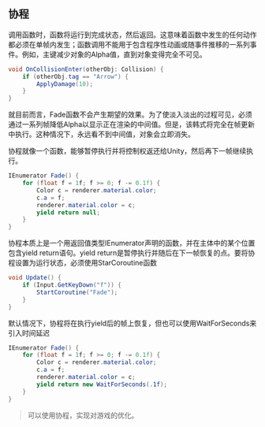 ## 协程

调用函数时，函数将运行到完成状态，然后返回。这意味着函数中发生的任何动作都必须在单帧内发生；函数调用不能用于包含程序性动画或随事件推移的一系列事件。例如，主键减少对象的Alpha值，直到对象变得完全不可见。

~~~ C#
void OnCollisionEnter(otherObj: Collision) {
    if (otherObj.tag == "Arrow") {
        ApplyDamage(10);
    }
}
~~~

就目前而言，Fade函数不会产生期望的效果。为了使淡入淡出的过程可见，必须通过一系列帧降低Alpha以显示正在渲染的中间值。但是，该韩式将完全在帧更新中执行。这种情况下，永远看不到中间值，对象会立即消失。

协程就像一个函数，能够暂停执行并将控制权返还给Unity，然后再下一帧继续执行。

~~~ C#
IEnumerator Fade() {
    for (float f = 1f; f >= 0; f -= 0.1f) {
        Color c = renderer.material.color;
        c.a = f;
        renderer.material.color = c;
        yield return null;
    }
}
~~~

协程本质上是一个用返回值类型IEnumerator声明的函数，并在主体中的某个位置包含yield return语句。yield return是暂停执行并随后在下一帧恢复的点。要将协程设置为运行状态，必须使用StarCoroutine函数

~~~ C#
void Update() {
    if (Input.GetKeyDown("f")) {
        StartCoroutine("Fade");
    }
}
~~~

默认情况下，协程将在执行yield后的帧上恢复，但也可以使用WaitForSeconds来引入时间延迟

~~~ C#
IEnumerator Fade() {
    for (float f = 1f; f >= 0; f -= 0.1f) {
        Color c = renderer.material.color;
        c.a = f;
        renderer.material.color = c;
        yield return new WaitForSeconds(.1f);
    }
}
~~~

> 可以使用协程，实现对游戏的优化。




